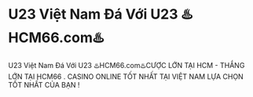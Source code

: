 # U23 Việt Nam Đá Với U23 ♨️HCM66.com♨️

U23 Việt Nam Đá Với U23 ♨️HCM66.com♨️CƯỢC LỚN TẠI HCM - THẮNG LỚN TẠI HCM66 . CASINO ONLINE TỐT NHẤT TẠI VIỆT NAM LỰA CHỌN TỐT NHẤT CỦA BẠN !